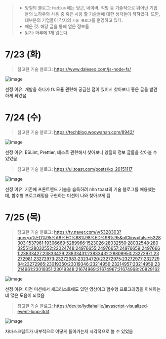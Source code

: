 > - 양질의 블로그: `Medium` 에는 당근, 네이버, 직방 등 기술적으로 뛰어난 기업들의 노하우와 사용 중 혹은 사용 할 기술들에 대한 생각들이 적혀있다. 또한, 대부분의 기업들이 각자의 `기술 블로그`를 운영하고 있다.
> - 배운 것: 해당 글을 통해 얻은 정보들
> - 읽기: 하루에 1개 읽는다.

# 7/23 (화)

> 참고한 기술 블로그: https://www.daleseo.com/js-node-fs/

![image](https://gist.github.com/user-attachments/assets/ea8b2a81-c43b-4aa2-880e-37db01793291)

선정 이유: 개발을 하다가 fs 모듈 관련해 궁금한 점이 있어서 찾아보니 좋은 글을 발견하게 되었음

# 7/24 (수)

> 참고한 기술 블로그: https://techblog.woowahan.com/8942/

![image](https://gist.github.com/user-attachments/assets/ef6eb7ee-e559-44a1-8cc1-33e973b215a0)

선정 이유: ESLint, Prettier, 테스트 관련해서 찾아보니 양질의 정보 글들을 찾아볼 수 있었음

> 참고한 기술 블로그: https://ui.toast.com/posts/ko_20151117

![image](https://gist.github.com/user-attachments/assets/4f11a917-a6d0-4dbd-8ed9-c0840ebb65c4)

선정 이유: 기존에 프론트엔드 기술을 습득하려 nhn toast의 기술 블로그를 애용했는데, 함수형 프로그래밍을 구현하는 미션이 나와 찾아보게 됨

# 7/25 (목)

> 참고한 기술 블로그: https://tv.naver.com/v/5328303?query=%ED%95%A8%EC%88%98%ED%98%95&plClips=false:5328303:1537961:19306669:5289966:1523026:28032550:28032548:28032551:28032552:22024748:24976655:24976657:24976659:24976661:23833427:23833429:23833431:23833432:28809950:23272971:23272981:23272973:23272983:23234720:23272975:23272977:23272984:23272985:23019350:23019346:23214956:23214957:23214959:23214961:23019351:23019348:21674969:21674967:21674968:20829162

![image](https://gist.github.com/user-attachments/assets/e58bc809-2944-4215-b8f8-23e24d0001f8)

선정 이유: 이전 미션에서 체크리스트에도 있던 영상이고 함수형 프로그래밍을 이해하는데 많은 도움이 되었음

> 참고한 기술 블로그: https://dev.to/lydiahallie/javascript-visualized-event-loop-3dif

![image](https://gist.github.com/user-attachments/assets/fecd0179-8230-4829-b1d1-a7d337b33240)

자바스크립트가 내부적으로 어떻게 돌아가는지 시각적으로 볼 수 있었음
